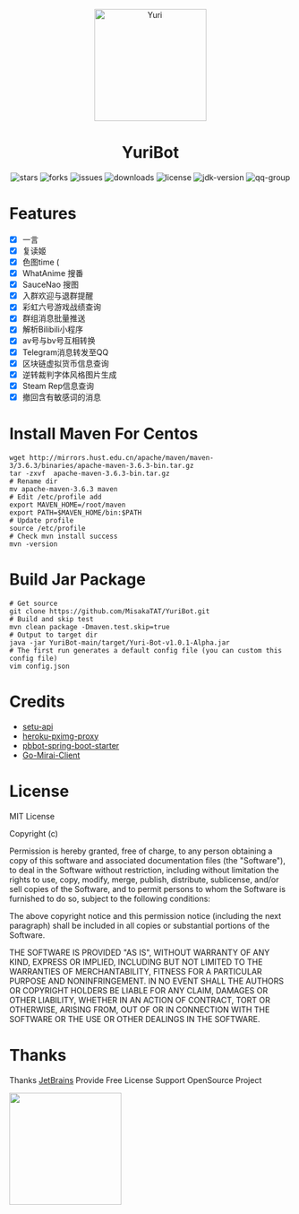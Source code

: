 <p align="center">
  <a href="https://mikuac.com/archives/675"><img src="https://mikuac.com/images/yuri.png" width="200" height="200" alt="Yuri"></a>
</p>

<div align="center">

# YuriBot

</div>

<p align="center">
    <img src="https://img.shields.io/github/stars/MisakaTAT/YuriBot?style=flat-square" alt="stars">
    <img src="https://img.shields.io/github/forks/MisakaTAT/YuriBot?style=flat-square" alt="forks">
    <img src="https://img.shields.io/github/issues/MisakaTAT/YuriBot?style=flat-square" alt="issues">
    <img src="https://img.shields.io/github/downloads/MisakaTAT/YuriBot/total?style=flat-square?style=flat-square" alt="downloads">
    <img src="https://img.shields.io/github/license/MisakaTAT/YuriBot?style=flat-square" alt="license">
    <img src="https://img.shields.io/badge/jdk-15+-brightgreen.svg?style=flat-square" alt="jdk-version">
    <img src="https://img.shields.io/badge/QQ群-204219849-brightgreen.svg?style=flat-square" alt="qq-group">
</p>

# Features
- [x] 一言
- [x] 复读姬
- [x] 色图time (
- [x] WhatAnime 搜番
- [x] SauceNao 搜图
- [x] 入群欢迎与退群提醒
- [x] 彩虹六号游戏战绩查询
- [x] 群组消息批量推送
- [x] 解析Bilibili小程序
- [x] av号与bv号互相转换
- [x] Telegram消息转发至QQ
- [x] 区块链虚拟货币信息查询
- [x] 逆转裁判字体风格图片生成
- [x] Steam Rep信息查询
- [x] 撤回含有敏感词的消息

# Install Maven For Centos
```shell
wget http://mirrors.hust.edu.cn/apache/maven/maven-3/3.6.3/binaries/apache-maven-3.6.3-bin.tar.gz
tar -zxvf  apache-maven-3.6.3-bin.tar.gz
# Rename dir
mv apache-maven-3.6.3 maven
# Edit /etc/profile add
export MAVEN_HOME=/root/maven
export PATH=$MAVEN_HOME/bin:$PATH
# Update profile
source /etc/profile
# Check mvn install success
mvn -version
```

# Build Jar Package
```shell
# Get source
git clone https://github.com/MisakaTAT/YuriBot.git
# Build and skip test
mvn clean package -Dmaven.test.skip=true
# Output to target dir
java -jar YuriBot-main/target/Yuri-Bot-v1.0.1-Alpha.jar
# The first run generates a default config file (you can custom this config file)
vim config.json
```

# Credits
* [setu-api](https://api.lolicon.app/#/setu)
* [heroku-pximg-proxy](https://github.com/Tsuk1ko/heroku-pximg-proxy)
* [pbbot-spring-boot-starter](https://github.com/ProtobufBot/pbbot-spring-boot-starter)
* [Go-Mirai-Client](https://github.com/ProtobufBot/Go-Mirai-Client)

# License
MIT License

Copyright (c) <year> <copyright holders>

Permission is hereby granted, free of charge, to any person obtaining a copy of this software and associated documentation files (the "Software"), to deal in the Software without restriction, including without limitation the rights to use, copy, modify, merge, publish, distribute, sublicense, and/or sell copies of the Software, and to permit persons to whom the Software is furnished to do so, subject to the following conditions:

The above copyright notice and this permission notice (including the next paragraph) shall be included in all copies or substantial portions of the Software.

THE SOFTWARE IS PROVIDED "AS IS", WITHOUT WARRANTY OF ANY KIND, EXPRESS OR IMPLIED, INCLUDING BUT NOT LIMITED TO THE WARRANTIES OF MERCHANTABILITY, FITNESS FOR A PARTICULAR PURPOSE AND NONINFRINGEMENT. IN NO EVENT SHALL THE AUTHORS OR COPYRIGHT HOLDERS BE LIABLE FOR ANY CLAIM, DAMAGES OR OTHER LIABILITY, WHETHER IN AN ACTION OF CONTRACT, TORT OR OTHERWISE, ARISING FROM, OUT OF OR IN CONNECTION WITH THE SOFTWARE OR THE USE OR OTHER DEALINGS IN THE SOFTWARE.

# Thanks
Thanks [JetBrains](https://www.jetbrains.com/?from=mirai) Provide Free License Support OpenSource Project

[<img src="https://mikuac.com/images/jetbrains-variant-3.png" width="200"/>](https://www.jetbrains.com/?from=mirai)